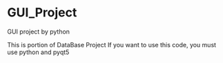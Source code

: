 # GUI_Project
GUI project by python

This is portion of DataBase Project
If you want to use this code, you must use python and pyqt5
